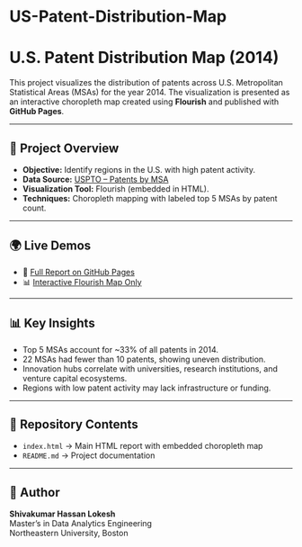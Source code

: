 # US-Patent-Distribution-Map

# U.S. Patent Distribution Map (2014)

This project visualizes the distribution of patents across U.S. Metropolitan Statistical Areas (MSAs) for the year 2014. The visualization is presented as an interactive choropleth map created using **Flourish** and published with **GitHub Pages**.

---

## 📌 Project Overview
- **Objective:** Identify regions in the U.S. with high patent activity.  
- **Data Source:** [USPTO – Patents by MSA](https://www.uspto.gov/web/offices/ac/ido/oeip/taf/cls_cbsa/allcbsa_gd.htm)  
- **Visualization Tool:** Flourish (embedded in HTML).  
- **Techniques:** Choropleth mapping with labeled top 5 MSAs by patent count.  

---

## 🌍 Live Demos
- 📄 [Full Report on GitHub Pages](https://shivakumar-hassan-lokesh.github.io/US-Patent-Distribution-Map/)
- 📊 [Interactive Flourish Map Only](https://public.flourish.studio/visualisation/20650408/)  

---

## 📊 Key Insights
- Top 5 MSAs account for ~33% of all patents in 2014.  
- 22 MSAs had fewer than 10 patents, showing uneven distribution.  
- Innovation hubs correlate with universities, research institutions, and venture capital ecosystems.  
- Regions with low patent activity may lack infrastructure or funding.  

---

## 📂 Repository Contents
- `index.html` → Main HTML report with embedded choropleth map  
- `README.md` → Project documentation  

---

## 👤 Author
**Shivakumar Hassan Lokesh**  
Master’s in Data Analytics Engineering  
Northeastern University, Boston  
